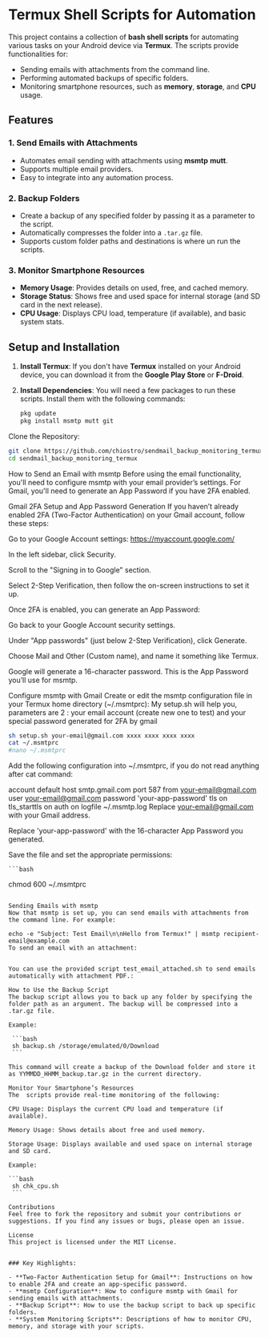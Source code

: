 # Termux Shell Scripts for Automation

This project contains a collection of **bash shell scripts** for automating various tasks on your Android device via **Termux**. The scripts provide functionalities for:

- Sending emails with attachments from the command line.
- Performing automated backups of specific folders.
- Monitoring smartphone resources, such as **memory**, **storage**, and **CPU** usage.

## Features

### 1. **Send Emails with Attachments**
- Automates email sending with attachments using **msmtp** **mutt**.
- Supports multiple email providers.
- Easy to integrate into any automation process.

### 2.  **Backup Folders**
- Create a backup of any specified folder by passing it as a parameter to the script.
- Automatically compresses the folder into a `.tar.gz` file.
- Supports custom folder paths and destinations is where un run the scripts.

### 3.  **Monitor Smartphone Resources**
- **Memory Usage**: Provides details on used, free, and cached memory.
- **Storage Status**: Shows free and used space for internal storage (and SD card in the next release).
- **CPU Usage**: Displays CPU load, temperature (if available), and basic system stats.

## Setup and Installation

1. **Install Termux**: If you don't have **Termux** installed on your Android device, you can download it from the **Google Play Store** or **F-Droid**.
   
2. **Install Dependencies**: You will need a few packages to run these scripts. Install them with the following commands:

   ```bash
   pkg update
   pkg install msmtp mutt git
Clone the Repository:

   ```bash
   git clone https://github.com/chiostro/sendmail_backup_monitoring_termux.git
   cd sendmail_backup_monitoring_termux
   ```

How to Send an Email with msmtp
Before using the email functionality, you'll need to configure msmtp with your email provider’s settings. For Gmail, you'll need to generate an App Password if you have 2FA enabled.

Gmail 2FA Setup and App Password Generation
If you haven’t already enabled 2FA (Two-Factor Authentication) on your Gmail account, follow these steps:

Go to your Google Account settings: https://myaccount.google.com/

In the left sidebar, click Security.

Scroll to the "Signing in to Google" section.

Select 2-Step Verification, then follow the on-screen instructions to set it up.

Once 2FA is enabled, you can generate an App Password:

Go back to your Google Account security settings.

Under "App passwords" (just below 2-Step Verification), click Generate.

Choose Mail and Other (Custom name), and name it something like Termux.

Google will generate a 16-character password. This is the App Password you’ll use for msmtp.

Configure msmtp with Gmail
Create or edit the msmtp configuration file in your Termux home directory (~/.msmtprc):
My setup.sh will help you, parameters are 2 : your email account (create new one to test) and your special password  generated for 2FA by gmail

   ```bash
   sh setup.sh your-email@gmail.com xxxx xxxx xxxx xxxx
   cat ~/.msmtprc
   #nano ~/.msmtprc
   ```

Add the following configuration into ~/.msmtprc, if you do not read anything after cat command:

account default
host smtp.gmail.com
port 587
from your-email@gmail.com
user your-email@gmail.com
password 'your-app-password'
tls on
tls_starttls on
auth on
logfile ~/.msmtp.log
Replace your-email@gmail.com with your Gmail address.

Replace 'your-app-password' with the 16-character App Password you generated.

Save the file and set the appropriate permissions:

    ```bash
   chmod 600 ~/.msmtprc
   
   ```

Sending Emails with msmtp
Now that msmtp is set up, you can send emails with attachments from the command line. For example:

echo -e "Subject: Test Email\n\nHello from Termux!" | msmtp recipient-email@example.com
To send an email with an attachment:


You can use the provided script test_email_attached.sh to send emails automatically with attachment PDF.:

How to Use the Backup Script
The backup script allows you to back up any folder by specifying the folder path as an argument. The backup will be compressed into a .tar.gz file.

Example:

    ```bash
    sh backup.sh /storage/emulated/0/Download
    ```

This command will create a backup of the Download folder and store it as YYMMDD_HHMM_backup.tar.gz in the current directory.

Monitor Your Smartphone’s Resources
The  scripts provide real-time monitoring of the following:

CPU Usage: Displays the current CPU load and temperature (if available).

Memory Usage: Shows details about free and used memory.

Storage Usage: Displays available and used space on internal storage and SD card.

Example:

 ```bash
    sh chk_cpu.sh
    ```

Contributions
Feel free to fork the repository and submit your contributions or suggestions. If you find any issues or bugs, please open an issue.

License
This project is licensed under the MIT License.


### Key Highlights:

- **Two-Factor Authentication Setup for Gmail**: Instructions on how to enable 2FA and create an app-specific password.
- **msmtp Configuration**: How to configure msmtp with Gmail for sending emails with attachments.
- **Backup Script**: How to use the backup script to back up specific folders.
- **System Monitoring Scripts**: Descriptions of how to monitor CPU, memory, and storage with your scripts.
